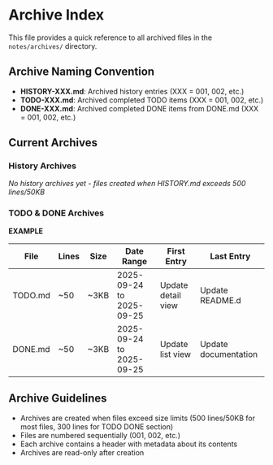 # Archive Index

This file provides a quick reference to all archived files in the `notes/archives/` directory.

## Archive Naming Convention

- **HISTORY-XXX.md**: Archived history entries (XXX = 001, 002, etc.)
- **TODO-XXX.md**: Archived completed TODO items (XXX = 001, 002, etc.)
- **DONE-XXX.md**: Archived completed DONE items from DONE.md (XXX = 001, 002, etc.)

## Current Archives

### History Archives

_No history archives yet - files created when HISTORY.md exceeds 500 lines/50KB_

### TODO & DONE Archives

**EXAMPLE**

| File    | Lines | Size | Date Range               | First Entry        | Last Entry           |
| ------- | ----- | ---- | ------------------------ | ------------------ | -------------------- |
| TODO.md | ~50   | ~3KB | 2025-09-24 to 2025-09-25 | Update detail view | Update README.d      |
| DONE.md | ~50   | ~3KB | 2025-09-24 to 2025-09-25 | Update list view   | Update documentation |


## Archive Guidelines

- Archives are created when files exceed size limits (500 lines/50KB for most files, 300 lines for TODO DONE section)
- Files are numbered sequentially (001, 002, etc.)
- Each archive contains a header with metadata about its contents
- Archives are read-only after creation
